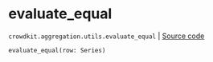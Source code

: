 # evaluate_equal
`crowdkit.aggregation.utils.evaluate_equal` | [Source code](https://github.com/Toloka/crowd-kit/blob/v1.1.0.rc4/crowdkit/aggregation/utils.py#L31)

```python
evaluate_equal(row: Series)
```

